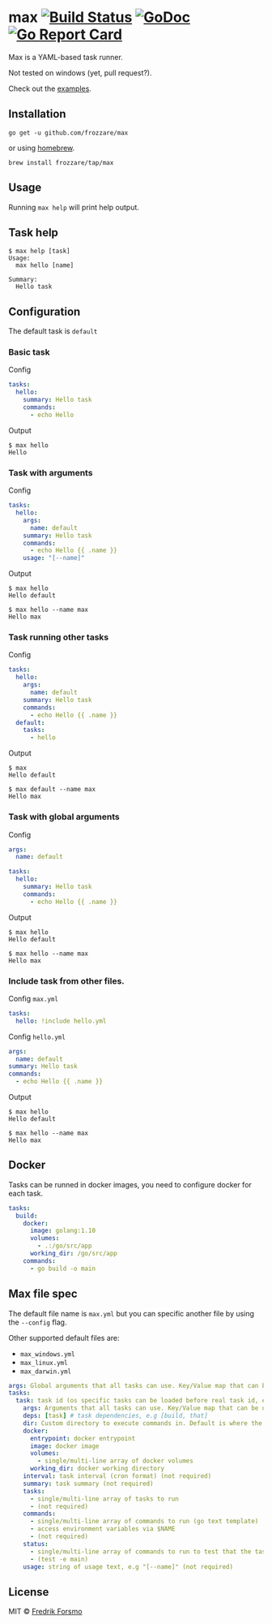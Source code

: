 # max [![Build Status](https://travis-ci.org/frozzare/max.svg?branch=master)](https://travis-ci.org/frozzare/max) [![GoDoc](https://godoc.org/github.com/frozzare/max?status.svg)](http://godoc.org/github.com/frozzare/max) [![Go Report Card](https://goreportcard.com/badge/github.com/frozzare/max)](https://goreportcard.com/report/github.com/frozzare/max)

Max is a YAML-based task runner.

Not tested on windows (yet, pull request?).

Check out the [examples](https://github.com/frozzare/max/tree/master/examples).

## Installation

```
go get -u github.com/frozzare/max
```

or using [homebrew](https://brew.sh/).

```
brew install frozzare/tap/max
```

## Usage

Running `max help` will print help output.

## Task help

```
$ max help [task]
Usage:
  max hello [name]

Summary:
  Hello task
```

## Configuration

The default task is `default`

### Basic task

Config

```yaml
tasks:
  hello:
    summary: Hello task
    commands:
      - echo Hello
```

Output

```
$ max hello
Hello
```

### Task with arguments

Config

```yaml
tasks:
  hello:
    args:
      name: default
    summary: Hello task
    commands:
      - echo Hello {{ .name }}
    usage: "[--name]"
```

Output

```
$ max hello
Hello default

$ max hello --name max
Hello max
```

### Task running other tasks

Config

```yaml
tasks:
  hello:
    args:
      name: default
    summary: Hello task
    commands:
      - echo Hello {{ .name }}
  default:
    tasks:
      - hello
```

Output

```
$ max
Hello default

$ max default --name max
Hello max
```

### Task with global arguments

Config

```yaml
args:
  name: default

tasks:
  hello:
    summary: Hello task
    commands:
      - echo Hello {{ .name }}
```

Output

```
$ max hello
Hello default

$ max hello --name max
Hello max
```

### Include task from other files.

Config `max.yml`

```yaml
tasks:
  hello: !include hello.yml
```

Config `hello.yml`

```yaml
args:
  name: default
summary: Hello task
commands:
  - echo Hello {{ .name }}
```

Output

```
$ max hello
Hello default

$ max hello --name max
Hello max
```

## Docker

Tasks can be runned in docker images, you need to configure docker for each task.

```yaml
tasks:
  build:
    docker:
      image: golang:1.10
      volumes:
        - .:/go/src/app
      working_dir: /go/src/app
    commands:
      - go build -o main
```

## Max file spec

The default file name is `max.yml` but you can specific another file by using the `--config` flag.

Other supported default files are:

- `max_windows.yml`
- `max_linux.yml`
- `max_darwin.yml`

```yaml
args: Global arguments that all tasks can use. Key/Value map that can be used with --key flag.
tasks:
  task: task id (os specific tasks can be loaded before real task id, e.g build_windows is loaded when build is called on windows)
    args: Arguments that all tasks can use. Key/Value map that can be used with --key flag.
    deps: [task] # task dependencies, e.g [build, that]
    dir: Custom directory to execute commands in. Default is where the max file is located.
    docker:
      entrypoint: docker entrypoint
      image: docker image
      volumes:
        - single/multi-line array of docker volumes
      working_dir: docker working directory
    interval: task interval (cron format) (not required)
    summary: task summary (not required)
    tasks:
      - single/multi-line array of tasks to run
      - (not required)
    commands:
      - single/multi-line array of commands to run (go text template)
      - access environment variables via $NAME
      - (not required)
    status:
      - single/multi-line array of commands to run to test that the task is up to date.
      - (test -e main)
    usage: string of usage text, e.g "[--name]" (not required)
```

## License

MIT © [Fredrik Forsmo](https://github.com/frozzare)
